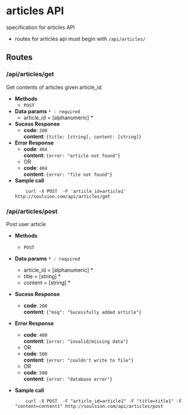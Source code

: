 # articles API
specification for articles API

* routes for articles api must begin with ```/api/articles/```

## Routes

### /api/articles/get
Get contents of articles given article_id

  - **Methods**
    - `POST`
  - **Data params** `* : required`
    - article_id = [alphanumeric] *
  - **Sucess Response**
    - **code**: `200` <br />
      **content**: `{title: [string], content: [string]}`
  - **Error Response**
    - **code**: `404` <br />
      **content**: `{error: "article not found"}`
    - OR
    - **code**: `404` <br />
      **content**: `{error: "file not found"}`
  - **Sample call**
    ``` shell
        curl -X POST  -F 'article_id=article1' http://soulsion.com/api/articles/get
    ```


### /api/articles/post
Post user article

  - **Methods**
    - `POST`
  - **Data params** `* : required`
    - article_id = [alphanumeric] *
    - title = [string] *
    - content = [string] *
  - **Sucess Response**
    - **code**: `200` <br />
      **content**: `{"msg": "Sucessfully added article"}`
  - **Error Response**
    - **code**: `400` <br />
      **content**: `{error: "invalid/missing data"}`
    - OR
    - **code**: `500` <br />
      **content**: `{error: "couldn't write to file"}`
    - OR
    - **code**: `500` <br />
      **content**: `{error: "database error"}`

  - **Sample call**
    ``` shell
        curl -X POST  -F "article_id=article1" -F "title=title1" -F "content=content1" http://soulsion.com/api/articles/post
    ```